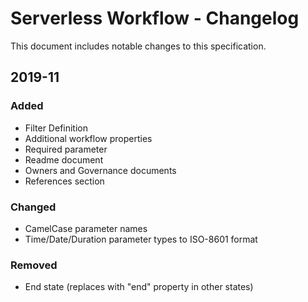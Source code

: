 # Serverless Workflow - Changelog

This document includes notable changes to this specification.

## 2019-11

### Added
- Filter Definition
- Additional workflow properties
- Required parameter
- Readme document
- Owners and Governance documents
- References section


### Changed
- CamelCase parameter names
- Time/Date/Duration parameter types to ISO-8601 format

### Removed
- End state (replaces with "end" property in other states)
